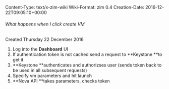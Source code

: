 Content-Type: text/x-zim-wiki
Wiki-Format: zim 0.4
Creation-Date: 2016-12-22T09:05:10+00:00

###### What happens when I click create VM ######
Created Thursday 22 December 2016

1. Log into the **Dashboard** UI
2. If authentication token is not cached send a request to **Keystone **to get it
3. **Keystone **authenticates and authorizses user (sends token back to be used in all subsequent requests)
4. Specify vm parameters and hit launch
5. **Nova API **takes parameters, checks token
